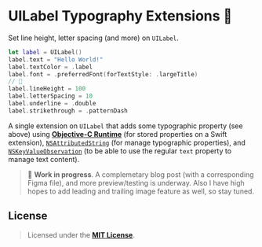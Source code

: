 # UILabel Typography Extensions 📐
Set line height, letter spacing (and more) on `UILabel`.

```Swift
let label = UILabel()
label.text = "Hello World!"
label.textColor = .label
label.font = .preferredFont(forTextStyle: .largeTitle)
// 🎉
label.lineHeight = 100
label.letterSpacing = 10
label.underline = .double
label.strikethrough = .patternDash
```

A single extension on `UILabel` that adds some typographic property (see above) using [**Objective-C Runtime**] (for stored properties on a Swift extension), [`NSAttributedString`] (for manage typographic properties), and [`NSKeyValueObservation`] (to be able to use the regular `text` property to manage text content).

> 🚧  **Work in progress**. A complemetary blog post (with a corresponding Figma file), and more preview/testing is underway. Also I have high hopes to add leading and trailing image feature as well, so stay tuned.

## License

> Licensed under the [**MIT License**](https://en.wikipedia.org/wiki/MIT_License).

[**Objective-C Runtime**]: https://developer.apple.com/documentation/objectivec/objective-c_runtime
[`NSAttributedString`]: https://developer.apple.com/documentation/foundation/nsattributedstring
[`NSKeyValueObservation`]: https://developer.apple.com/documentation/foundation/nskeyvalueobservation
